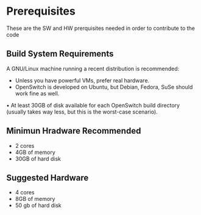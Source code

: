 # Prerequisites


These are the SW and HW prerquisites needed in order to contribute to the code

## Build System Requirements

A GNU/Linux machine running a recent distribution is recommended:
* Unless you have powerful VMs, prefer real hardware.
* OpenSwitch is developed on Ubuntu, but Debian, Fedora, SuSe should work fine as well.

• At least 30GB of disk available for each OpenSwitch build directory (usually takes way less, but this is the worst-case scenario).


## Minimun Hradware Recommended

* 2 cores
* 4GB of memory
* 30GB of hard disk

## Suggested Hardware

* 4 cores
* 8GB of memory
* 50 gb of hard disk

